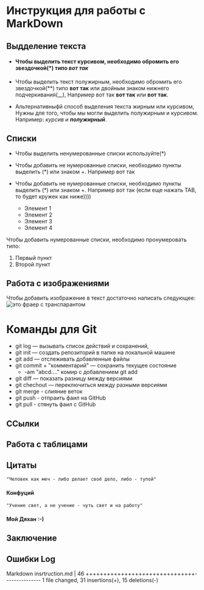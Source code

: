 # Инструкция для работы с MarkDown

## Выдделение текста

* #### Чтобы выделить текст курсивом, необходимо обромить его звездочкой(*) типо *вот так*

* Чтобы выделить текст полужирным, необходимо обромить его звездочкой(**) типо **вот так** или двойным знаком нижнего подчеркивания(__), Например вот так **вот так** или __вот так__.

* Альтернативныфй способ выделения текста жирным или курсивом, Нужны для того, чтобы мы могли выделить полужирным и курсивом. Например: _курсив и **полужирный**_.

## Списки 

* Чтобы выделить ненумерованные списки используйте(*)
* Чтобы добавить не нумерованные списки, необходимо пункты выделить (*) или знаком +. Например вот так
* Чтобы добавить не нумерованные списки, необходимо пункты выделить (*) или знаком +. Например вот так (если еще нажать TAB, то будет кружек как ниже))))

    + Элемент 1
    * Элемент 2
    * Элемент 3
    * Элемент 4

Чтобы добавить нумерованные списки, необходимо пронумеровать типо:
1. Первый пункт
2. Второй пункт

## Работа с изображениями

Чтобы добавить изображение в текст достаточно написать следующее:
![это фраер с транспарантом](jpg.png)

# Команды для Git

* git log — вызывать список действий и сохранений,
* git init — создать репозиторий в папке на локальной машине
* git add — отслеживать добавленные файлы
* git commit + "комментарий" — сохранить текущее состояние
    * -am "abcd...." комир с добавлением git add 
* git diff — показать разницу между версиями
* git chechout — переключиться между разными версиями
* git merge - слияние веток
* git push - отпраить фаил на GitHub
* git pull - стянуть фаил  с GitHub


## ССылки 

## Работа с таблицами 

## Цитаты   
    "Человек как меч - либо делает своё дело, либо - тупой"
#### Конфуций

    "Учение свет, а не учение - чуть свет и на работу"

#### Мой Дяхан :-)


## Заключение

## Ошибки Log

Markdown insrtruction.md | 46 +++++++++++++++++++++++++++++++---------------
 1 file changed, 31 insertions(+), 15 deletions(-)